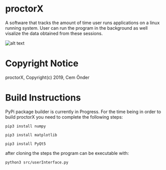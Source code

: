 # proctorX

A software that tracks the amount of time user runs applications on a linux running system. User can run the program in the background as well visalize the data obtained from these sessions.

![alt text](https://i.ibb.co/4Vk80r6/prx.png)

# Copyright Notice

proctorX, Copyright(c) 2019, Cem Önder



# Build Instructions

PyPi package builder is currently in Progress. 
For the time being in order to build proctorX you need to complete the following steps:

`pip3 install numpy`

`pip3 install matplotlib`

`pip3 install PyQt5`

after cloning the steps the program can be executable with:

`python3 src/userInterface.py`
